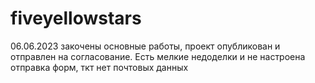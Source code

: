 # fiveyellowstars
06.06.2023 закочены основные работы, проект опубликован и отправлен на согласование. Есть мелкие недоделки и не настроена отправка форм, ткт нет почтовых данных
